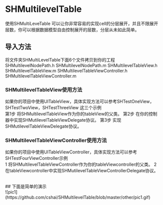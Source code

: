 # SHMultilevelTable
使用SHMultiLeveTable 可以让你非常容易的实现cell的分层展开，并且不限展开层数，你可以根据数据模型自由控制展开的层数，分层从未如此简单。

## 导入方法
将文件夹SHMultiLevelTable下面6个文件拷贝到你的工程
<br>
SHMultilevelNodePath.h
        SHMultilevelNodePath.m
        SHMultilevelTableView.h
        SHMultilevelTableView.m
        SHMultilevelTableViewController.h
        SHMultilevelTableViewController.m

### SHMultilevelTableView使用方法
如果你的项目中使用UITableView，具体实现方法可以参考SHTestOneView，SHTestTwoView，SHTestThreeView 这三个示例
<br>
        第1步 将SHMultilevelTableView作为你的tableView的父类。
        第2步 在你的控制器中实现SHMutilevelTableViewDelegate协议。
        第3步 实现SHMutilevelTableViewDelegate协议。

### SHMultilevelTableViewController使用方法
如果你的项目中使用UITableViewController，具体实现方法可以参考SHTestFourViewController示例
<br>
1 将SHMultilevelTableViewController作为你的tableViewcontroller的父类。
        2 在tableViewcontroller中实现SHMutilevelTableViewControllerDelegate协议。

<br>
## 下面是简单的演示
<br>
![pic1](https://github.com/cshai/SHMultilevelTable/blob/master/other/pic1.gif)
<br>



